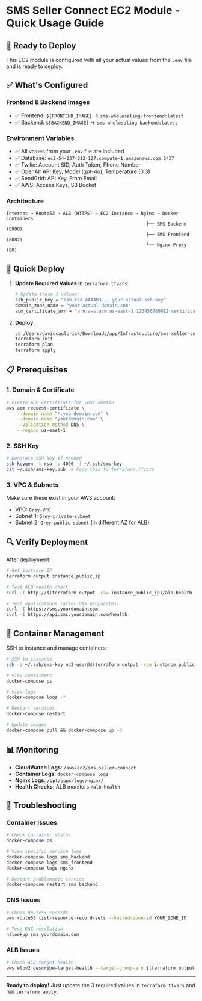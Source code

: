 # SMS Seller Connect EC2 Module - Quick Usage Guide

## 🚀 Ready to Deploy

This EC2 module is configured with all your actual values from the `.env` file and is ready to deploy.

## ✅ What's Configured

### **Frontend & Backend Images**
- ✅ Frontend: `${FRONTEND_IMAGE}` → `sms-wholesaling-frontend:latest`
- ✅ Backend: `${BACKEND_IMAGE}` → `sms-wholesaling-backend:latest`

### **Environment Variables**
- ✅ All values from your `.env` file are included
- ✅ Database: `ec2-54-237-212-127.compute-1.amazonaws.com:5437`
- ✅ Twilio: Account SID, Auth Token, Phone Number
- ✅ OpenAI: API Key, Model (gpt-4o), Temperature (0.3)
- ✅ SendGrid: API Key, From Email
- ✅ AWS: Access Keys, S3 Bucket

### **Architecture**
```
Internet → Route53 → ALB (HTTPS) → EC2 Instance → Nginx → Docker Containers
                                                    ├── SMS Backend (8900)
                                                    ├── SMS Frontend (8082)
                                                    └── Nginx Proxy (80)
```

## 🔧 Quick Deploy

1. **Update Required Values** in `terraform.tfvars`:
   ```bash
   # Update these 3 values:
   ssh_public_key = "ssh-rsa AAAAB3... your-actual-ssh-key"
   domain_zone_name = "your-actual-domain.com"
   acm_certificate_arn = "arn:aws:acm:us-east-1:123456789012:certificate/your-cert"
   ```

2. **Deploy**:
   ```bash
   cd /Users/davidcaulcrick/Downloads/app/Infrastructure/sms-seller-connect/modules/ec2
   terraform init
   terraform plan
   terraform apply
   ```

## 📋 Prerequisites

### **1. Domain & Certificate**
```bash
# Create ACM certificate for your domain
aws acm request-certificate \
    --domain-name "*.yourdomain.com" \
    --domain-name "yourdomain.com" \
    --validation-method DNS \
    --region us-east-1
```

### **2. SSH Key**
```bash
# Generate SSH key if needed
ssh-keygen -t rsa -b 4096 -f ~/.ssh/sms-key
cat ~/.ssh/sms-key.pub  # Copy this to terraform.tfvars
```

### **3. VPC & Subnets**
Make sure these exist in your AWS account:
- VPC: `Grey-VPC`
- Subnet 1: `Grey-private-subnet`
- Subnet 2: `Grey-public-subnet` (in different AZ for ALB)

## 🔍 Verify Deployment

After deployment:

```bash
# Get instance IP
terraform output instance_public_ip

# Test ALB health check
curl -I http://$(terraform output -raw instance_public_ip)/alb-health

# Test applications (after DNS propagates)
curl -I https://sms.yourdomain.com
curl -I https://api.sms.yourdomain.com/health
```

## 🐳 Container Management

SSH to instance and manage containers:
```bash
# SSH to instance
ssh -i ~/.ssh/sms-key ec2-user@$(terraform output -raw instance_public_ip)

# View containers
docker-compose ps

# View logs
docker-compose logs -f

# Restart services
docker-compose restart

# Update images
docker-compose pull && docker-compose up -d
```

## 📊 Monitoring

- **CloudWatch Logs**: `/aws/ec2/sms-seller-connect`
- **Container Logs**: `docker-compose logs`
- **Nginx Logs**: `/opt/apps/logs/nginx/`
- **Health Checks**: ALB monitors `/alb-health`

## 🔧 Troubleshooting

### Container Issues
```bash
# Check container status
docker-compose ps

# View specific service logs
docker-compose logs sms_backend
docker-compose logs sms_frontend
docker-compose logs nginx

# Restart problematic service
docker-compose restart sms_backend
```

### DNS Issues
```bash
# Check Route53 records
aws route53 list-resource-record-sets --hosted-zone-id YOUR_ZONE_ID

# Test DNS resolution
nslookup sms.yourdomain.com
```

### ALB Issues
```bash
# Check ALB target health
aws elbv2 describe-target-health --target-group-arn $(terraform output -raw target_group_arn)
```

---

**Ready to deploy!** Just update the 3 required values in `terraform.tfvars` and run `terraform apply`. 